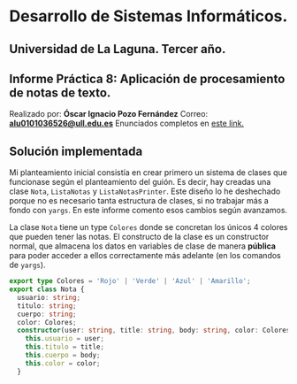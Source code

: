 # Desarrollo de Sistemas Informáticos.
## Universidad de La Laguna. Tercer año.
## Informe Práctica 8: Aplicación de procesamiento de notas de texto.

Realizado por: **Óscar Ignacio Pozo Fernández**
Correo: **alu0101036526@ull.edu.es**
Enunciados completos en [este link.](https://ull-esit-inf-dsi-2021.github.io/prct08-filesystem-notes-app/)

## Solución implementada

Mi planteamiento inicial consistía en crear primero un sistema de clases que funcionase según el planteamiento del guión. Es decir, hay creadas una clase `Nota`, `ListaNotas` y `ListaNotasPrinter`. Este diseño lo he deshechado porque no es necesario tanta estructura de clases, si no trabajar más a fondo con `yargs`. En este informe comento esos cambios según avanzamos.

La clase `Nota` tiene un type `Colores` donde se concretan los únicos 4 colores que pueden tener las notas. El constructo de la clase es un constructor normal, que almacena los datos en variables de clase de manera **pública** para poder acceder a ellos correctamente más adelante (en los comandos de `yargs`).

```typescript
export type Colores = 'Rojo' | 'Verde' | 'Azul' | 'Amarillo';
export class Nota {
  usuario: string;
  titulo: string;
  cuerpo: string;
  color: Colores;
  constructor(user: string, title: string, body: string, color: Colores) {
    this.usuario = user;
    this.titulo = title;
    this.cuerpo = body;
    this.color = color;
  }
```


